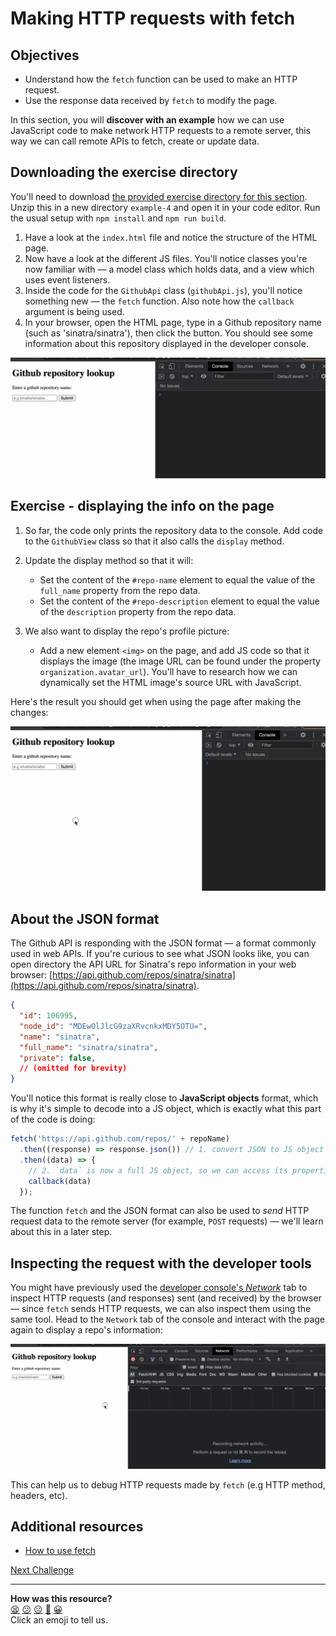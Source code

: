 # Making HTTP requests with fetch

## Objectives

 * Understand how the `fetch` function can be used to make an HTTP request.
 * Use the response data received by `fetch` to modify the page.

In this section, you will **discover with an example** how we can use JavaScript
code to make network HTTP requests to a remote server, this way we can call
remote APIs to fetch, create or update data.

<!-- OMITTED -->

## Downloading the exercise directory

You'll need to download [the provided exercise directory for this
section](../resources/example-4.zip). Unzip this in a new directory `example-4` and
open it in your code editor. Run the usual setup with `npm install` and `npm run
build`.

1. Have a look at the `index.html` file and notice the structure of the HTML
   page.
2. Now have a look at the different JS files. You'll notice classes you're now
   familiar with — a model class which holds data, and a view which uses event
   listeners.
3. Inside the code for the `GithubApi` class (`githubApi.js`), you'll notice
   something new — the `fetch` function. Also note how the `callback` argument
   is being used.
4. In your browser, open the HTML page, type in a Github repository name (such
   as 'sinatra/sinatra'), then click the button. You should see some information
   about this repository displayed in the developer console.

![Fetching github data](./resources/fetch-1.gif)

## Exercise - displaying the info on the page

1. So far, the code only prints the repository data to the console. Add code to
   the `GithubView` class so that it also calls the `display` method.
   
2. Update the display method so that it will:
    * Set the content of the `#repo-name` element to equal the value of the
      `full_name` property from the repo data.
    * Set the content of the `#repo-description` element to equal the value of the 
      `description` property from the repo data.

3. We also want to display the repo's profile picture:
    * Add a new element `<img>` on the page, and add JS code so that it
      displays the image (the image URL can be found under the property
      `organization.avatar_url`). You'll have to research how we can dynamically
      set the HTML image's source URL with JavaScript.

Here's the result you should get when using the page after making the changes:

![Fetching github data](./resources/fetch-2.gif)

## About the JSON format

The Github API is responding with the JSON format — a format commonly used in
web APIs. If you're curious to see what JSON looks like, you can open directory
the API URL for Sinatra's repo information in your web browser:
[https://api.github.com/repos/sinatra/sinatra](https://api.github.com/repos/sinatra/sinatra).

```json
{
  "id": 106995,
  "node_id": "MDEwOlJlcG9zaXRvcnkxMDY5OTU=",
  "name": "sinatra",
  "full_name": "sinatra/sinatra",
  "private": false,
  // (omitted for brevity)
}
```

You'll notice this format is really close to **JavaScript objects** format,
which is why it's simple to decode into a JS object, which is exactly what this
part of the code is doing:
```js
fetch('https://api.github.com/repos/' + repoName)
  .then((response) => response.json()) // 1. convert JSON to JS object
  .then((data) => {
    // 2. `data` is now a full JS object, so we can access its properties  
    callback(data)
  });
```

The function `fetch` and the JSON format can also be used to *send* HTTP request
data to the remote server (for example, `POST` requests) — we'll learn about
this in a later step.


## Inspecting the request with the developer tools

You might have previously used the [developer console's
_Network_](https://developer.chrome.com/docs/devtools/network/) tab to inspect
HTTP requests (and responses) sent (and received) by the browser — since `fetch`
sends HTTP requests, we can also inspect them using the same tool. Head to the
`Network` tab of the console and interact with the page again to display a
repo's information:

![Inspecting with the network tab](./resources/fetch-3.gif)

This can help us to debug HTTP requests made by `fetch` (e.g HTTP method, headers,
etc).

## Additional resources

 * [How to use fetch](https://javascript.info/fetch)


[Next Challenge](13_connecting_to_server.md)

<!-- BEGIN GENERATED SECTION DO NOT EDIT -->

---

**How was this resource?**  
[😫](https://airtable.com/shrUJ3t7KLMqVRFKR?prefill_Repository=makersacademy%2Fjavascript-web-applications&prefill_File=contents%2F12_discovering_fetch.md&prefill_Sentiment=😫) [😕](https://airtable.com/shrUJ3t7KLMqVRFKR?prefill_Repository=makersacademy%2Fjavascript-web-applications&prefill_File=contents%2F12_discovering_fetch.md&prefill_Sentiment=😕) [😐](https://airtable.com/shrUJ3t7KLMqVRFKR?prefill_Repository=makersacademy%2Fjavascript-web-applications&prefill_File=contents%2F12_discovering_fetch.md&prefill_Sentiment=😐) [🙂](https://airtable.com/shrUJ3t7KLMqVRFKR?prefill_Repository=makersacademy%2Fjavascript-web-applications&prefill_File=contents%2F12_discovering_fetch.md&prefill_Sentiment=🙂) [😀](https://airtable.com/shrUJ3t7KLMqVRFKR?prefill_Repository=makersacademy%2Fjavascript-web-applications&prefill_File=contents%2F12_discovering_fetch.md&prefill_Sentiment=😀)  
Click an emoji to tell us.

<!-- END GENERATED SECTION DO NOT EDIT -->
